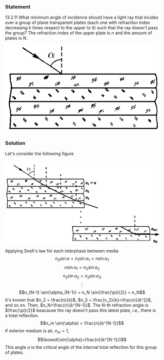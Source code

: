 ###  Statement 

$13.2.11$ What minimum angle of incidence should have a light ray that incides over a group of plane transparent plates (each one with refraction index decreasing $k$ times respect to the upper to it) such that the ray doesn't pass the group? The refraction index of the upper plate is $n$ and the amount of plates is $N$. 

![ For problem $13.2.11$ |543x308, 40%](../../img/13.2.11/statement.png)

### Solution

Let's consider the following figure 

![ Ray's path through plates |994x533, 76%](../../img/13.2.11/draw.png)

Applying Snell's law for each interphase between media $$n_0 \sin{\alpha} = n_1 \sin{\alpha_1} = n \sin{\alpha_1}$$ $$n \sin{\alpha_1} = n_2 \sin{\alpha_2}$$ $$n_2 \sin{\alpha_2} = n_3 \sin{\alpha_3}$$ $$\vdots$$ $$n_{N-1} \sin{\alpha_{N-1}} = n_N \sin{\frac{\pi}{2}} = n_N$$ It's known that $n_2 = \frac{n}{k}$, $n_3 = \frac{n_2}{k}=\frac{n}{k^2}$, and so on. Then, $n_N=\frac{n}{k^{N-1}}$. The $N$-th refraction angle is $\frac{\pi}{2}$ beacause the ray doesn't pass this latest plate, i.e., there is a total reflection. $$n_m \sin{\alpha} = \frac{n}{k^{N-1}}$$ If exterior medium is air, $n_m = 1$, $$\boxed{\sin{\alpha}=\frac{n}{k^{N-1}}}$$ This angle $\alpha$ is the critical angle of the internal total reflection for this group of plates. 
